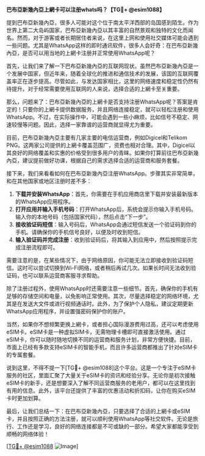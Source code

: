 **巴布亞新幾內亞上網卡可以注册whats吗？【TG💪+ @esim1088】**

提到巴布亞新幾內亞，很多人可能对这个位于南太平洋西部的岛国感到陌生。作为世界上第二大岛屿国家，巴布亞新幾內亞以其丰富的自然景观和独特的文化而闻名。然而，对于游客或者长期居住者来说，在这里上网和使用社交媒体可能会遇到一些问题。尤其是WhatsApp这样的即时通讯软件，很多人会好奇：在巴布亞新幾內亞，是否可以用当地的上網卡注册并正常使用WhatsApp呢？

首先，让我们来了解一下巴布亞新幾內亞的互联网现状。虽然巴布亞新幾內亞是一个发展中国家，但近年来，随着全球化的推进和通信技术的发展，该国的互联网覆盖率正在逐步提高。尽管如此，与发达国家相比，这里的网络速度和稳定性仍然有待提升。对于经常需要使用互联网的人来说，选择合适的上網卡至关重要。

那么，问题来了：巴布亞新幾內亞的上網卡是否支持注册WhatsApp呢？答案是肯定的！只要你的上網卡提供数据服务，并且网络连接稳定，就可以轻松注册和使用WhatsApp。不过，在实际操作中，可能会遇到一些小麻烦，比如信号不稳定、网速较慢等问题。因此，选择一家靠谱的运营商就显得尤为重要。

目前，巴布亞新幾內亞主要有几家主要的电信运营商，例如Digicel和Telikom PNG。这两家公司提供的上網卡覆盖范围广，资费也相对合理。其中，Digicel以其良好的网络覆盖和实惠的价格受到很多用户的青睐。如果你打算前往巴布亞新幾內亞，建议提前做好功课，根据自己的需求选择合适的运营商和服务套餐。

接下来，我们来看看如何在巴布亞新幾內亞注册WhatsApp。步骤其实非常简单，和在其他国家或地区注册时差不多：

1. **下载并安装WhatsApp**：首先，你需要在手机应用商店里下载并安装最新版本的WhatsApp应用程序。
2. **打开应用并输入手机号码**：打开WhatsApp后，系统会提示你输入手机号码。输入你的本地号码（包括国家代码），然后点击“下一步”。
3. **接收验证码短信**：输入号码后，WhatsApp会通过短信发送一个验证码到你的手机。请确保你的手机信号良好，以便及时收到短信。
4. **输入验证码并完成注册**：收到验证码后，将其输入到应用中，然后按照提示完成注册流程即可。

需要注意的是，在某些情况下，由于网络原因，你可能无法立即接收到验证码短信。这时可以尝试切换到Wi-Fi网络，或者稍后再试几次。如果长时间无法收到验证码，也可以联系运营商客服寻求帮助。

除了注册过程外，使用WhatsApp时还需要注意一些细节。首先，确保你的手机有足够的存储空间和电量，以免影响正常使用。其次，尽量选择稳定的网络环境，尤其是在发送大文件或进行视频通话时。此外，为了保护个人隐私，建议定期更新WhatsApp应用程序，并设置强密码保护你的账户。

当然，如果你不想频繁更换上網卡，或者担心国际漫游费用过高，还可以考虑使用eSIM卡。eSIM卡是一种虚拟SIM卡，无需物理卡槽即可直接激活使用。通过eSIM卡，你可以随时随地切换不同的运营商和服务计划，非常方便快捷。目前，市面上已经有多款支持eSIM卡的智能手机，而且许多运营商都推出了针对eSIM卡的专属套餐。

说到这里，不得不提一下[TG💪+ @esim1088]这个平台。这是一个专注于eSIM卡服务的社区，里面汇聚了大量关于eSIM卡的资讯和经验分享。无论你是初次接触eSIM卡的新手，还是想要深入了解不同运营商服务的老用户，都可以在这里找到有用的信息。此外，该平台还提供了丰富的优惠活动和折扣码，让你在购买eSIM卡时更加划算。

最后，让我们总结一下：在巴布亞新幾內亞，只要选择了合适的上網卡或eSIM卡，并且按照正确的方法注册，就可以顺利使用WhatsApp等社交软件。无论是旅行、工作还是学习，良好的网络连接都是不可或缺的一部分。希望大家都能享受到顺畅的网络体验！

[[TG💪+ @esim1088](https://t.me/s/esim1088) ![Image](https://i.postimg.cc/4NQfJmqS/Snipaste-2025-05-13-00-14-12.png)]